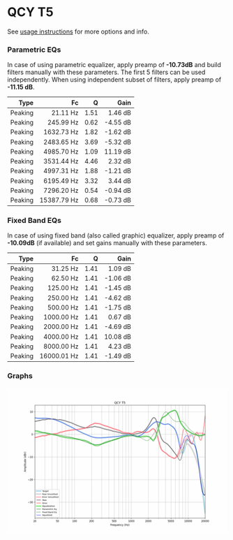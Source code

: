 # QCY T5
See [usage instructions](https://github.com/jaakkopasanen/AutoEq#usage) for more options and info.

### Parametric EQs
In case of using parametric equalizer, apply preamp of **-10.73dB** and build filters manually
with these parameters. The first 5 filters can be used independently.
When using independent subset of filters, apply preamp of **-11.15 dB**.

| Type    | Fc          |    Q | Gain     |
|--------:|------------:|-----:|---------:|
| Peaking | 21.11 Hz    | 1.51 | 1.46 dB  |
| Peaking | 245.99 Hz   | 0.62 | -4.55 dB |
| Peaking | 1632.73 Hz  | 1.82 | -1.62 dB |
| Peaking | 2483.65 Hz  | 3.69 | -5.32 dB |
| Peaking | 4985.70 Hz  | 1.09 | 11.19 dB |
| Peaking | 3531.44 Hz  | 4.46 | 2.32 dB  |
| Peaking | 4997.31 Hz  | 1.88 | -1.21 dB |
| Peaking | 6195.49 Hz  | 3.32 | 3.44 dB  |
| Peaking | 7296.20 Hz  | 0.54 | -0.94 dB |
| Peaking | 15387.79 Hz | 0.68 | -0.73 dB |

### Fixed Band EQs
In case of using fixed band (also called graphic) equalizer, apply preamp of **-10.09dB**
(if available) and set gains manually with these parameters.

| Type    | Fc          |    Q | Gain     |
|--------:|------------:|-----:|---------:|
| Peaking | 31.25 Hz    | 1.41 | 1.09 dB  |
| Peaking | 62.50 Hz    | 1.41 | -1.06 dB |
| Peaking | 125.00 Hz   | 1.41 | -1.45 dB |
| Peaking | 250.00 Hz   | 1.41 | -4.62 dB |
| Peaking | 500.00 Hz   | 1.41 | -1.75 dB |
| Peaking | 1000.00 Hz  | 1.41 | 0.67 dB  |
| Peaking | 2000.00 Hz  | 1.41 | -4.69 dB |
| Peaking | 4000.00 Hz  | 1.41 | 10.08 dB |
| Peaking | 8000.00 Hz  | 1.41 | 4.23 dB  |
| Peaking | 16000.01 Hz | 1.41 | -1.49 dB |

### Graphs
![](./QCY%20T5.png)